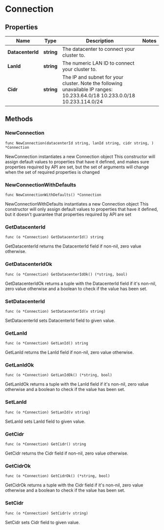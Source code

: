 # Connection

## Properties

|Name | Type | Description | Notes|
|------------ | ------------- | ------------- | -------------|
|**DatacenterId** | **string** | The datacenter to connect your cluster to. | |
|**LanId** | **string** | The numeric LAN ID to connect your cluster to. | |
|**Cidr** | **string** | The IP and subnet for your cluster. Note the following unavailable IP ranges: 10.233.64.0/18 10.233.0.0/18 10.233.114.0/24  | |

## Methods

### NewConnection

`func NewConnection(datacenterId string, lanId string, cidr string, ) *Connection`

NewConnection instantiates a new Connection object
This constructor will assign default values to properties that have it defined,
and makes sure properties required by API are set, but the set of arguments
will change when the set of required properties is changed

### NewConnectionWithDefaults

`func NewConnectionWithDefaults() *Connection`

NewConnectionWithDefaults instantiates a new Connection object
This constructor will only assign default values to properties that have it defined,
but it doesn't guarantee that properties required by API are set

### GetDatacenterId

`func (o *Connection) GetDatacenterId() string`

GetDatacenterId returns the DatacenterId field if non-nil, zero value otherwise.

### GetDatacenterIdOk

`func (o *Connection) GetDatacenterIdOk() (*string, bool)`

GetDatacenterIdOk returns a tuple with the DatacenterId field if it's non-nil, zero value otherwise
and a boolean to check if the value has been set.

### SetDatacenterId

`func (o *Connection) SetDatacenterId(v string)`

SetDatacenterId sets DatacenterId field to given value.


### GetLanId

`func (o *Connection) GetLanId() string`

GetLanId returns the LanId field if non-nil, zero value otherwise.

### GetLanIdOk

`func (o *Connection) GetLanIdOk() (*string, bool)`

GetLanIdOk returns a tuple with the LanId field if it's non-nil, zero value otherwise
and a boolean to check if the value has been set.

### SetLanId

`func (o *Connection) SetLanId(v string)`

SetLanId sets LanId field to given value.


### GetCidr

`func (o *Connection) GetCidr() string`

GetCidr returns the Cidr field if non-nil, zero value otherwise.

### GetCidrOk

`func (o *Connection) GetCidrOk() (*string, bool)`

GetCidrOk returns a tuple with the Cidr field if it's non-nil, zero value otherwise
and a boolean to check if the value has been set.

### SetCidr

`func (o *Connection) SetCidr(v string)`

SetCidr sets Cidr field to given value.




